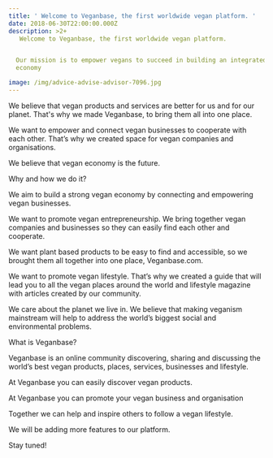 ```yaml
---
title: ' Welcome to Veganbase, the first worldwide vegan platform. '
date: 2018-06-30T22:00:00.000Z
description: >2+
   Welcome to Veganbase, the first worldwide vegan platform. 


  Our mission is to empower vegans to succeed in building an integrated vegan
  economy

image: /img/advice-advise-advisor-7096.jpg
---
```

We believe that vegan products and services are better for us and for our planet. That's why we made Veganbase, to bring them all into one place. 

We want to empower and connect vegan businesses to cooperate with each other. That’s why  we created space for vegan companies and organisations.

We believe that vegan economy is the future. 



Why and how we do it?

We aim to build a strong vegan economy by connecting and empowering vegan businesses.

 We want to promote vegan entrepreneurship. We bring together vegan companies and businesses so they can easily find each other and cooperate. 

We want plant based products to be easy to find and accessible, so we brought them all together into one place, Veganbase.com.

We want to promote vegan lifestyle. That’s why we created a guide that will lead you to all the vegan places around the world and lifestyle magazine with articles created by our community.

We care about the planet we live in. We believe that making veganism mainstream will help to address the world’s biggest social and environmental problems.

What is Veganbase?

Veganbase is an online community discovering, sharing and discussing the world’s best vegan products, places, services, businesses and lifestyle.

At Veganbase you can easily discover vegan products.

At Veganbase you can promote your vegan business and organisation

Together we can help and inspire others to follow a vegan lifestyle.

We will  be adding more features to our platform. 

Stay tuned!
